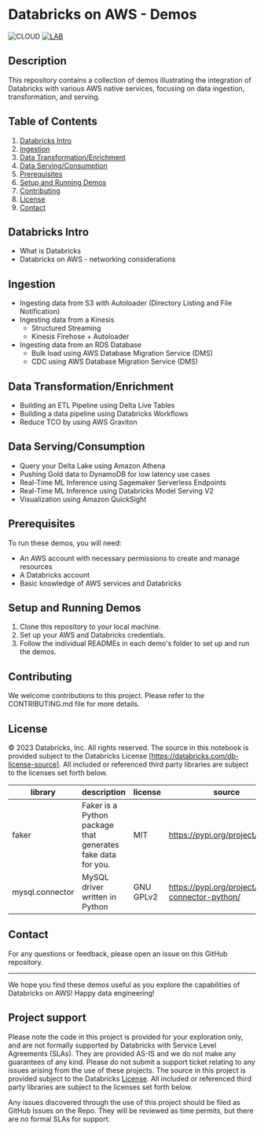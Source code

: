 # Databricks on AWS - Demos
![CLOUD](https://img.shields.io/badge/CLOUD-AWS-orange?logo=amazonaws&style=for-the-badge)
[![LAB](https://img.shields.io/badge/Lab-1_days-green?style=for-the-badge)](https://databricks.com/try-databricks)
## Description

This repository contains a collection of demos illustrating the integration of Databricks with various AWS native services, focusing on data ingestion, transformation, and serving.

## Table of Contents
1. [Databricks Intro](#databricks-intro)
2. [Ingestion](#ingestion)
3. [Data Transformation/Enrichment](#data-transformation)
4. [Data Serving/Consumption](#data-serving)
5. [Prerequisites](#prerequisites)
6. [Setup and Running Demos](#setup)
7. [Contributing](#contributing)
8. [License](#license)
9. [Contact](#contact)

<a name="databricks-intro"></a>
## Databricks Intro
- What is Databricks
- Databricks on AWS - networking considerations

<a name="ingestion"></a>
## Ingestion
- Ingesting data from S3 with Autoloader (Directory Listing and File Notification)
- Ingesting data from a Kinesis
    - Structured Streaming
    - Kinesis Firehose + Autoloader
- Ingesting data from an RDS Database
    - Bulk load using AWS Database Migration Service (DMS)
    - CDC using AWS Database Migration Service (DMS)

<a name="data-transformation"></a>
## Data Transformation/Enrichment
- Building an ETL Pipeline using Delta Live Tables
- Building a data pipeline using Databricks Workflows
- Reduce TCO by using AWS Graviton

<a name="data-serving"></a>
## Data Serving/Consumption
- Query your Delta Lake using Amazon Athena 
- Pushing Gold data to DynamoDB for low latency use cases
- Real-Time ML Inference using Sagemaker Serverless Endpoints
- Real-Time ML Inference using Databricks Model Serving V2
- Visualization using Amazon QuickSight

<a name="prerequisites"></a>
## Prerequisites

To run these demos, you will need:
- An AWS account with necessary permissions to create and manage resources
- A Databricks account
- Basic knowledge of AWS services and Databricks

<a name="setup"></a>
## Setup and Running Demos
1. Clone this repository to your local machine.
2. Set up your AWS and Databricks credentials.
3. Follow the individual READMEs in each demo's folder to set up and run the demos.

<a name="contributing"></a>
## Contributing
We welcome contributions to this project. Please refer to the CONTRIBUTING.md file for more details.

<a name="license"></a>
## License

&copy; 2023 Databricks, Inc. All rights reserved. The source in this notebook is provided subject to the Databricks License [https://databricks.com/db-license-source].  All included or referenced third party libraries are subject to the licenses set forth below.

| library                                | description             | license    | source                                              |
|----------------------------------------|-------------------------|------------|-----------------------------------------------------|
| faker | Faker is a Python package that generates fake data for you. | MIT  |   https://pypi.org/project/Faker/ |
| mysql.connector | MySQL driver written in Python | GNU GPLv2  |   https://pypi.org/project/mysql-connector-python/ |

<a name="contact"></a>
## Contact
For any questions or feedback, please open an issue on this GitHub repository.

---

We hope you find these demos useful as you explore the capabilities of Databricks on AWS! Happy data engineering!

## Project support 

Please note the code in this project is provided for your exploration only, and are not formally supported by Databricks with Service Level Agreements (SLAs). They are provided AS-IS and we do not make any guarantees of any kind. Please do not submit a support ticket relating to any issues arising from the use of these projects. The source in this project is provided subject to the Databricks [License](./LICENSE). All included or referenced third party libraries are subject to the licenses set forth below.

Any issues discovered through the use of this project should be filed as GitHub Issues on the Repo. They will be reviewed as time permits, but there are no formal SLAs for support. 
